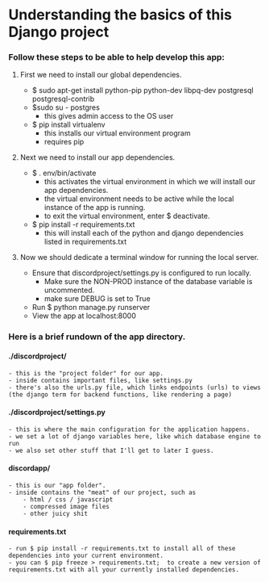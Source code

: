 # Understanding the basics of this Django project

### Follow these steps to be able to help develop this app:

1. First we need to install our global dependencies.
	- $ sudo apt-get install python-pip python-dev libpq-dev postgresql postgresql-contrib
	- $sudo su - postgres
		- this gives admin access to the OS user
	- $ pip install virtualenv
		- this installs our virtual environment program
		- requires pip


2. Next we need to install our app dependencies.
	- $ . env/bin/activate
		- this activates the virtual environment in which we will install our app dependencies.
		- the virtual environment needs to be active while the local instance of the app is running.
		- to exit the virtual environment, enter $ deactivate.
	- $ pip install -r requirements.txt
		- this will install each of the python and django dependencies listed in requirements.txt

3. Now we should dedicate a terminal window for running the local server.
	- Ensure that discordproject/settings.py is configured to run locally.
		- Make sure the NON-PROD instance of the database variable is uncommented.
		- make sure DEBUG is set to True
	- Run $ python manage.py runserver
	- View the app at localhost:8000


### Here is a brief rundown of the app directory.

#### ./discordproject/
	- this is the "project folder" for our app.
	- inside contains important files, like settings.py
	- there's also the urls.py file, which links endpoints (urls) to views (the django term for backend functions, like rendering a page)

#### ./discordproject/settings.py
	- this is where the main configuration for the application happens.
	- we set a lot of django variables here, like which database engine to run
	- we also set other stuff that I'll get to later I guess.

#### discordapp/
	- this is our "app folder".
	- inside contains the "meat" of our project, such as
		- html / css / javascript
		- compressed image files
		- other juicy shit

#### requirements.txt
	- run $ pip install -r requirements.txt to install all of these dependencies into your current environment.
	- you can $ pip freeze > requirements.txt;  to create a new version of requirements.txt with all your currently installed dependencies.
